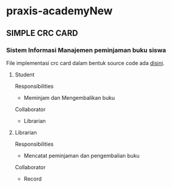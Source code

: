 # praxis-academyNew

## SIMPLE CRC CARD
### Sistem Informasi Manajemen peminjaman buku siswa

File implementasi crc card dalam bentuk source code ada [disini](https://github.com/ramakira/praxis-academyNew/tree/master/praxisday2).

1. Student
   
   Responsibilities            
   
   - Meminjam dan Mengembalikan buku
   
   Collaborator
   
   - Librarian
   
2. Librarian

    Responsibilities
    
    - Mencatat peminjaman dan pengembalian buku
    
    Collaborator
    
    - Record
    

